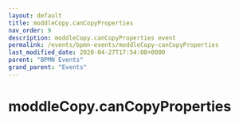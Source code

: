```yaml
---
layout: default
title: moddleCopy.canCopyProperties 
nav_order: 9
description: moddleCopy.canCopyProperties event
permalink: /events/bpmn-events/moddleCopy-canCopyProperties
last_modified_date: 2020-04-27T17:54:08+0000
parent: "BPMN Events"
grand_parent: "Events"
---
```


# moddleCopy.canCopyProperties
